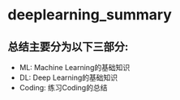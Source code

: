 # deeplearning_summary
## 总结主要分为以下三部分:
- ML: Machine Learning的基础知识
- DL: Deep Learning的基础知识
- Coding: 练习Coding的总结
